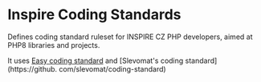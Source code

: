 # Inspire Coding Standards

Defines coding standard ruleset for INSPIRE CZ PHP developers, aimed at PHP8 libraries and projects. 

It uses [Easy coding standard](https://github.com/symplify/easy-coding-standard) and [Slevomat's coding standard]
(https://github.
com/slevomat/coding-standard)
